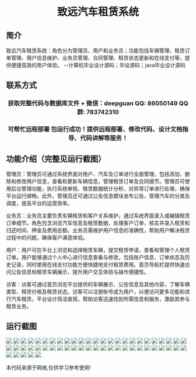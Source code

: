 <p><h1 align="center">致远汽车租赁系统</h1></p>

## 简介
致远汽车租赁系统：角色分为管理员、用户和业务员；功能包括车辆管理、租赁订单管理、用户信息维护、业务员管理、合同管理、租赁状态更新和在线支付等，提供便捷高效的用户体验。    --计算机毕业设计源码；毕设源码；java毕业设计源码


## 联系方式
<p><h3 align="center">获取完整代码与数据库文件 + 微信：deepguan QQ: 86050149 QQ群: 783742310</h3></p>
<p><h3 align="center">可帮忙远程部署 包运行成功！提供远程部署、修改代码、设计文档指导、代码讲解等服务！</h3></p>

## 功能介绍（完整见运行截图）
管理员：管理员可通过系统界面对用户、汽车及订单进行全面管理，包括添加、删除和修改用户信息，查看和更新车辆信息，管理租赁订单及合同细节。管理员可使用后台管理功能，执行系统审核、租赁数据统计分析、对异常订单进行处理，确保平台运行顺畅。此外，管理员还可通过公告信息模块发布公告，管理汽车的分类及调度，提高平台的运营效率。

业务员：业务员主要负责车辆租赁和客户关系维护，通过系统界面录入或编辑租赁订单细节。角色包含浏览汽车信息及租赁数据，处理客户订单，核实并录入租赁和归还时间、押金及费用总额。业务员需维护用户信息的准确性，帮助用户解决租赁过程中的问题，确保客户满意体验。

用户：用户可在平台上浏览和选择租赁车辆，提交租赁申请，查看和管理个人租赁订单。用户能够通过个人中心进行信息查看与修改，包括账户信息、订单状态及历史记录，同时使用在线支付功能方便快捷地支付租赁费用。首页导航栏提供快速访问公告信息和租赁车辆展示，提升用户交互体验与操作便捷性。

访客：访客可通过首页浏览平台提供的车辆展示、公告信息及其他内容，了解车辆类型、租赁价格及租赁状态。访客可以注册账号成为用户，以便访问更多功能和进行汽车租赁。平台设计简洁直观，帮助访客迅速找到所需信息和服务，激励其参与租赁业务。


## 运行截图
![](https://bs-1329754181.cos.ap-shanghai.myqcloud.com/spring/ZhiyuanCarRentalSystem/img/001.jpg)
![](https://bs-1329754181.cos.ap-shanghai.myqcloud.com/spring/ZhiyuanCarRentalSystem/img/002.jpg)
![](https://bs-1329754181.cos.ap-shanghai.myqcloud.com/spring/ZhiyuanCarRentalSystem/img/003.jpg)
![](https://bs-1329754181.cos.ap-shanghai.myqcloud.com/spring/ZhiyuanCarRentalSystem/img/004.jpg)
![](https://bs-1329754181.cos.ap-shanghai.myqcloud.com/spring/ZhiyuanCarRentalSystem/img/005.jpg)
![](https://bs-1329754181.cos.ap-shanghai.myqcloud.com/spring/ZhiyuanCarRentalSystem/img/006.jpg)
![](https://bs-1329754181.cos.ap-shanghai.myqcloud.com/spring/ZhiyuanCarRentalSystem/img/007.jpg)
![](https://bs-1329754181.cos.ap-shanghai.myqcloud.com/spring/ZhiyuanCarRentalSystem/img/008.jpg)
![](https://bs-1329754181.cos.ap-shanghai.myqcloud.com/spring/ZhiyuanCarRentalSystem/img/009.jpg)
![](https://bs-1329754181.cos.ap-shanghai.myqcloud.com/spring/ZhiyuanCarRentalSystem/img/010.jpg)
![](https://bs-1329754181.cos.ap-shanghai.myqcloud.com/spring/ZhiyuanCarRentalSystem/img/011.jpg)
![](https://bs-1329754181.cos.ap-shanghai.myqcloud.com/spring/ZhiyuanCarRentalSystem/img/012.jpg)
![](https://bs-1329754181.cos.ap-shanghai.myqcloud.com/spring/ZhiyuanCarRentalSystem/img/013.jpg)
![](https://bs-1329754181.cos.ap-shanghai.myqcloud.com/spring/ZhiyuanCarRentalSystem/img/014.jpg)
![](https://bs-1329754181.cos.ap-shanghai.myqcloud.com/spring/ZhiyuanCarRentalSystem/img/015.jpg)
![](https://bs-1329754181.cos.ap-shanghai.myqcloud.com/spring/ZhiyuanCarRentalSystem/img/016.jpg)
![](https://bs-1329754181.cos.ap-shanghai.myqcloud.com/spring/ZhiyuanCarRentalSystem/img/017.jpg)
![](https://bs-1329754181.cos.ap-shanghai.myqcloud.com/spring/ZhiyuanCarRentalSystem/img/018.jpg)
![](https://bs-1329754181.cos.ap-shanghai.myqcloud.com/spring/ZhiyuanCarRentalSystem/img/019.jpg)
![](https://bs-1329754181.cos.ap-shanghai.myqcloud.com/spring/ZhiyuanCarRentalSystem/img/020.jpg)
![](https://bs-1329754181.cos.ap-shanghai.myqcloud.com/spring/ZhiyuanCarRentalSystem/img/021.jpg)
![](https://bs-1329754181.cos.ap-shanghai.myqcloud.com/spring/ZhiyuanCarRentalSystem/img/022.jpg)
![](https://bs-1329754181.cos.ap-shanghai.myqcloud.com/spring/ZhiyuanCarRentalSystem/img/023.jpg)
![](https://bs-1329754181.cos.ap-shanghai.myqcloud.com/spring/ZhiyuanCarRentalSystem/img/024.jpg)
![](https://bs-1329754181.cos.ap-shanghai.myqcloud.com/spring/ZhiyuanCarRentalSystem/img/025.jpg)
![](https://bs-1329754181.cos.ap-shanghai.myqcloud.com/spring/ZhiyuanCarRentalSystem/img/026.jpg)
![](https://bs-1329754181.cos.ap-shanghai.myqcloud.com/spring/ZhiyuanCarRentalSystem/img/027.jpg)
![](https://bs-1329754181.cos.ap-shanghai.myqcloud.com/spring/ZhiyuanCarRentalSystem/img/028.jpg)
![](https://bs-1329754181.cos.ap-shanghai.myqcloud.com/spring/ZhiyuanCarRentalSystem/img/029.jpg)
![](https://bs-1329754181.cos.ap-shanghai.myqcloud.com/spring/ZhiyuanCarRentalSystem/img/030.jpg)
![](https://bs-1329754181.cos.ap-shanghai.myqcloud.com/spring/ZhiyuanCarRentalSystem/img/031.jpg)
![](https://bs-1329754181.cos.ap-shanghai.myqcloud.com/spring/ZhiyuanCarRentalSystem/img/032.jpg)
![](https://bs-1329754181.cos.ap-shanghai.myqcloud.com/spring/ZhiyuanCarRentalSystem/img/033.jpg)
![](https://bs-1329754181.cos.ap-shanghai.myqcloud.com/spring/ZhiyuanCarRentalSystem/img/034.jpg)
![](https://bs-1329754181.cos.ap-shanghai.myqcloud.com/spring/ZhiyuanCarRentalSystem/img/035.jpg)
![](https://bs-1329754181.cos.ap-shanghai.myqcloud.com/spring/ZhiyuanCarRentalSystem/img/036.jpg)
![](https://bs-1329754181.cos.ap-shanghai.myqcloud.com/spring/ZhiyuanCarRentalSystem/img/037.jpg)
![](https://bs-1329754181.cos.ap-shanghai.myqcloud.com/spring/ZhiyuanCarRentalSystem/img/038.jpg)
![](https://bs-1329754181.cos.ap-shanghai.myqcloud.com/spring/ZhiyuanCarRentalSystem/img/039.jpg)
![](https://bs-1329754181.cos.ap-shanghai.myqcloud.com/spring/ZhiyuanCarRentalSystem/img/040.jpg)
![](https://bs-1329754181.cos.ap-shanghai.myqcloud.com/spring/ZhiyuanCarRentalSystem/img/041.jpg)
![](https://bs-1329754181.cos.ap-shanghai.myqcloud.com/spring/ZhiyuanCarRentalSystem/img/042.jpg)
![](https://bs-1329754181.cos.ap-shanghai.myqcloud.com/spring/ZhiyuanCarRentalSystem/img/043.jpg)
![](https://bs-1329754181.cos.ap-shanghai.myqcloud.com/spring/ZhiyuanCarRentalSystem/img/044.jpg)
![](https://bs-1329754181.cos.ap-shanghai.myqcloud.com/spring/ZhiyuanCarRentalSystem/img/045.jpg)
![](https://bs-1329754181.cos.ap-shanghai.myqcloud.com/spring/ZhiyuanCarRentalSystem/img/046.jpg)
![](https://bs-1329754181.cos.ap-shanghai.myqcloud.com/spring/ZhiyuanCarRentalSystem/img/047.jpg)
![](https://bs-1329754181.cos.ap-shanghai.myqcloud.com/spring/ZhiyuanCarRentalSystem/img/048.jpg)
![](https://bs-1329754181.cos.ap-shanghai.myqcloud.com/spring/ZhiyuanCarRentalSystem/img/049.jpg)
![](https://bs-1329754181.cos.ap-shanghai.myqcloud.com/spring/ZhiyuanCarRentalSystem/img/050.jpg)
![](https://bs-1329754181.cos.ap-shanghai.myqcloud.com/spring/ZhiyuanCarRentalSystem/img/051.jpg)
![](https://bs-1329754181.cos.ap-shanghai.myqcloud.com/spring/ZhiyuanCarRentalSystem/img/052.jpg)
![](https://bs-1329754181.cos.ap-shanghai.myqcloud.com/spring/ZhiyuanCarRentalSystem/img/053.jpg)
![](https://bs-1329754181.cos.ap-shanghai.myqcloud.com/spring/ZhiyuanCarRentalSystem/img/054.jpg)
![](https://bs-1329754181.cos.ap-shanghai.myqcloud.com/spring/ZhiyuanCarRentalSystem/img/055.jpg)

<p>本代码来源于网络,仅供学习参考使用!</p>
